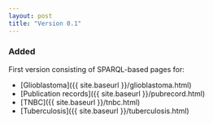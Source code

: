 ```yaml
---
layout: post
title: "Version 0.1"
---
```


### Added

First version consisting of SPARQL-based pages for:
 - [Glioblastoma]({{ site.baseurl }}/glioblastoma.html)
 - [Publication records]({{ site.baseurl }}/pubrecord.html)
 - [TNBC]({{ site.baseurl }}/tnbc.html)
 - [Tuberculosis]({{ site.baseurl }}/tuberculosis.html)

